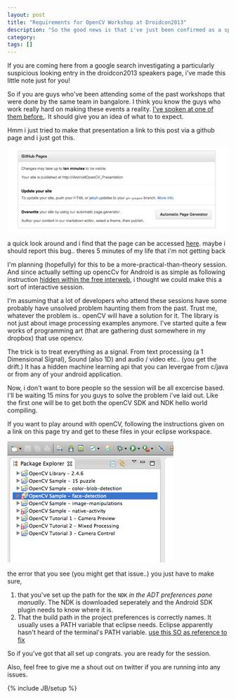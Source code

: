 ```yaml
---
layout: post
title: "Requirements for OpenCV Workshop at Droidcon2013"
description: "So the good news is that i've just been confirmed as a speaker for Droidcon 2013. Here are some notes for prospective attendees."
category: 
tags: []
---
```


If you are coming here from a google search investigating a particularly suspicious looking entry in the droidcon2013 speakers page, i've made this little note just for you!

So if you are guys who've been attending some of the past workshops that were done by the same team in bangalore. I think you know the guys who work really hard on making these events a reality. [I've spoken at one of them before.](https://github.com/Wingie/AndroidOpenCV_Presentation). It should give you an idea of what to to expect.

Hmm i just tried to make that presentation a link to this post via a github page and i just got this.

![y](/images/github.png "TODO: see if github issue fixes it self in 10 minutes.")

a quick look around and i find that the page can be accessed [here](http://wingie.github.io/AndroidOpenCV_Presentation/). maybe i should report this bug.. theres 5 minutes of my life that i'm not getting back

I'm planning (hopefully) for this to be a more-practical-than-theory session. And since actually setting up opencCv for Android is as simple as following instruction [hidden within the free interweb](http://opencv.org/platforms/android.html), i thought we could make this a sort of interactive session.

I'm assuming that a lot of developers who attend these sessions have some probably have unsolved problem haunting them from the past. Trust me, whatever the problem is.. openCV will have a solution for it. The library is not just about image processing examples anymore. I've started quite a few works of programming art (that are gathering dust somewhere in my dropbox) that use opencv. 

The trick is to treat everything as a signal. From text processing (a 1 Dimensional Signal), Sound (also 1D) and audio / video etc.. (you get the drift.) It has a hidden machine learning api that you can levergae from c/java or from any of your android application.

Now, i don't want to bore people so the session will be all excercise based. I'll be waiting 15 mins for you guys to solve the problem i've laid out. Like the first one will be to get both the openCV SDK and NDK hello world compiling.

If you want to play around with openCV, following the instructions given on a link on this page try and get to these files in your eclipse workspace.

![i_y_tech](/images/eclips1.png "Eclipse project window")

the error that you see (you might get that issue..) you just have to make sure,

1. that you've set up the path for the `NDK` *in the ADT preferences pane manually*. The NDK is downloaded seperately and the Android SDK plugin needs to know where it is.
2. That the build path in the project preferences is correctly names. It usually uses a PATH variable that eclipse needs. Eclipse apparently hasn't heard of the terminal's PATH variable. [use this SO as reference to fix](http://stackoverflow.com/questions/17639478/opencv-ndk-build-not-found)

So if you've got that all set up congrats. you are ready for the session.

Also, feel free to give me a shout out on twitter if you are running into any issues.


{% include JB/setup %}

